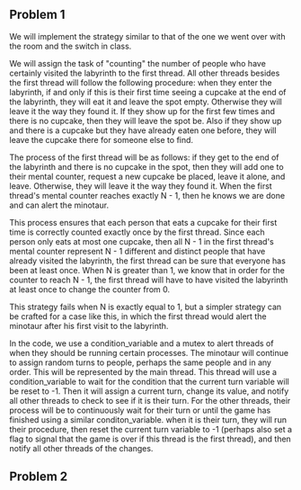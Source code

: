 ## Problem 1
We will implement the strategy similar to that of the one we went over with the room and the switch in class.

We will assign the task of "counting" the number of people who have certainly visited the labyrinth to the first thread. All other threads besides the first thread will follow the following procedure: when they enter the labyrinth, if and only if this is their first time seeing a cupcake at the end of the labyrinth, they will eat it and leave the spot empty. Otherwise they will leave it the way they found it. If they show up for the first few times and there is no cupcake, then they will leave the spot be. Also if they show up and there is a cupcake but they have already eaten one before, they will leave the cupcake there for someone else to find.

The process of the first thread will be as follows: if they get to the end of the labyrinth and there is no cupcake in the spot, then they will add one to their mental counter, request a new cupcake be placed, leave it alone, and leave. Otherwise, they will leave it the way they found it. When the first thread's mental counter reaches exactly N - 1, then he knows we are done and can alert the minotaur.

This process ensures that each person that eats a cupcake for their first time is correctly counted exactly once by the first thread. Since each person only eats at most one cupcake, then all N - 1 in the first thread's mental counter represent N - 1 different and distinct people that have already visited the labyrinth, the first thread can be sure that everyone has been at least once. When N is greater than 1, we know that in order for the counter to reach N - 1, the first thread will have to have visited the labyrinth at least once to change the counter from 0.

This strategy fails when N is exactly equal to 1, but a simpler strategy can be crafted for a case like this, in which the first thread would alert the minotaur after his first visit to the labyrinth.

In the code, we use a condition_variable and a mutex to alert threads of when they should be running certain processes. The minotaur will continue to assign random turns to people, perhaps the same people and in any order. This will be represented by the main thread. This thread will use a condition_variable to wait for the condition that the current turn variable will be reset to -1. Then it will assign a current turn, change its value, and notify all other threads to check to see if it is their turn. For the other threads, their process will be to continuously wait for their turn or until the game has finished using a similar conditon_variable. when it is their turn, they will run their procedure, then reset the current turn variable to -1 (perhaps also set a flag to signal that the game is over if this thread is the first thread), and then notify all other threads of the changes.


## Problem 2
